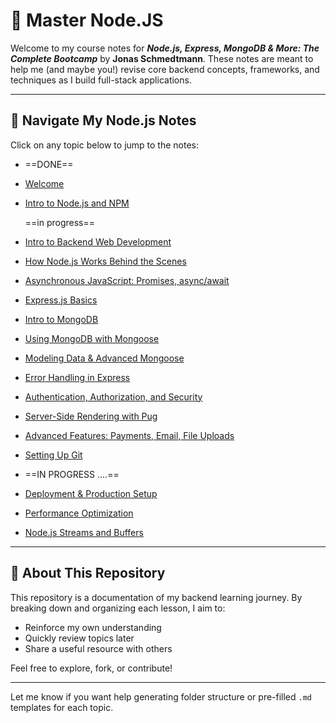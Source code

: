 # 📘 Master Node.JS

Welcome to my course notes for **_Node.js, Express, MongoDB & More: The Complete Bootcamp_** by **Jonas Schmedtmann**. These notes are meant to help me (and maybe you!) revise core backend concepts, frameworks, and techniques as I build full-stack applications.

---

## 📂 Navigate My Node.js Notes

Click on any topic below to jump to the notes:

- ==DONE==
- [Welcome](./notes/welcome%20and%20intro/welcome.md)
- [Intro to Node.js and NPM](./notes/welcome%20and%20intro/Intro%20to%20Nodejs%20and%20NPM.md)

  ==in progress==

- [Intro to Backend Web Development](https://chatgpt.com/c/notes/Intro/Intro%20to%20Backend%20Web%20Development.md)
- [How Node.js Works Behind the Scenes](https://chatgpt.com/c/notes/Node%20Core/How%20Node%20Works%20Behind%20the%20Scenes.md)
- [Asynchronous JavaScript: Promises, async/await](https://chatgpt.com/c/notes/Async%20JavaScript/Promises%20and%20AsyncAwait.md)
- [Express.js Basics](https://chatgpt.com/c/notes/Express/Intro%20to%20Express.md)
- [Intro to MongoDB](https://chatgpt.com/c/notes/Database/Intro%20to%20MongoDB.md)
- [Using MongoDB with Mongoose](https://chatgpt.com/c/notes/Database/MongoDB%20with%20Mongoose.md)
- [Modeling Data & Advanced Mongoose](https://chatgpt.com/c/notes/Database/Advanced%20Mongoose%20and%20Modeling.md)
- [Error Handling in Express](https://chatgpt.com/c/notes/Express/Error%20Handling%20in%20Express.md)
- [Authentication, Authorization, and Security](https://chatgpt.com/c/notes/Auth/Auth%20and%20Security.md)
- [Server-Side Rendering with Pug](https://chatgpt.com/c/notes/Rendering/Server-Side%20Rendering%20with%20Pug.md)
- [Advanced Features: Payments, Email, File Uploads](https://chatgpt.com/c/notes/Advanced/Payments%20Email%20File%20Uploads.md)
- [Setting Up Git](https://chatgpt.com/c/notes/Setup/Setting%20Up%20Git.md)
- ==IN PROGRESS ....==
- [Deployment & Production Setup](https://chatgpt.com/c/notes/Deployment/Deployment.md)
- [Performance Optimization](https://chatgpt.com/c/notes/Advanced/Performance%20Optimization.md)
- [Node.js Streams and Buffers](https://chatgpt.com/c/notes/Node%20Core/Streams%20and%20Buffers.md)

---

## 📌 About This Repository

This repository is a documentation of my backend learning journey. By breaking down and organizing each lesson, I aim to:

- Reinforce my own understanding
- Quickly review topics later
- Share a useful resource with others

Feel free to explore, fork, or contribute!

---

Let me know if you want help generating folder structure or pre-filled `.md` templates for each topic.
